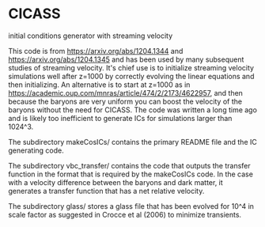 # CICASS
initial conditions generator with streaming velocity

This code is from https://arxiv.org/abs/1204.1344 and https://arxiv.org/abs/1204.1345 and has been used by many
subsequent studies of streaming velocity.  It's chief use is to initialize streaming velocity simulations
well after z=1000 by correctly evolving the linear equations and then initializing.  An alternative 
is to start at z=1000 as in https://academic.oup.com/mnras/article/474/2/2173/4622957, and then because
the baryons are very uniform you can boost the velocity of the baryons without the need for CICASS.
The code was written a long time ago and is likely too inefficient to generate ICs for simulations 
larger than 1024^3.

The subdirectory makeCosICs/ contains the primary README file and the
IC generating code.  

The subdirectory vbc_transfer/ contains the code
that outputs the transfer function in the format that is required by
the makeCosICs code.  In the case with a velocity difference between
the baryons and dark matter, it generates a transfer function that has
a net relative velocity.

The subdirectory glass/ stores a glass file that has been evolved for
10^4 in scale factor as suggested in Crocce et al (2006) to minimize transients.
